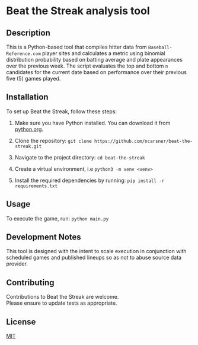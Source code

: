# Beat the Streak analysis tool 


## Description
This is a Python-based tool that compiles hitter data from `Baseball-Reference.com` player sites and calculates a metric using binomial distribution probability based on batting average and plate appearances over the previous week. The script evaluates the top and bottom `n` candidates for the current date based on performance over their previous five (5) games played.

## Installation
To set up Beat the Streak, follow these steps:

1. Make sure you have Python installed. You can download it from [python.org](https://www.python.org/downloads/).

2. Clone the repository:
`git clone https://github.com/ncarsner/beat-the-streak.git`

3. Navigate to the project directory:
`cd beat-the-streak`

4. Create a virtual environment, i.e `python3 -m venv <venv>`

5. Install the required dependencies by running: `pip install -r requirements.txt`


## Usage
To execute the game, run: `python main.py`

## Development Notes
This tool is designed with the intent to scale execution in conjunction with scheduled games and published lineups so as not to abuse source data provider.

## Contributing
Contributions to Beat the Streak are welcome.<br>
Please ensure to update tests as appropriate.

## License
[MIT](https://choosealicense.com/licenses/mit/)
